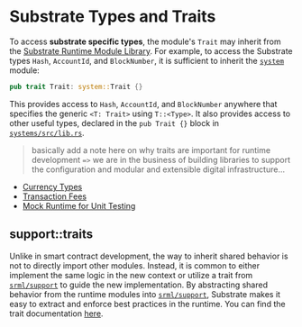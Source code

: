 # Substrate Types and Traits

To access **substrate specific types**, the module's `Trait` may inherit from the [Substrate Runtime Module Library](https://github.com/paritytech/substrate/tree/master/srml). For example, to access the Substrate types `Hash`, `AccountId`, and `BlockNumber`, it is sufficient to inherit the [`system`](https://github.com/paritytech/substrate/tree/master/srml/system) module:

```rust
pub trait Trait: system::Trait {}
```

This provides access to `Hash`, `AccountId`, and `BlockNumber` anywhere that specifies the generic `<T: Trait>` using `T::<Type>`. It also provides access to other useful types, declared in the `pub Trait {}` block in [`systems/src/lib.rs`](https://github.com/paritytech/substrate/blob/v1.0/srml/system/src/lib.rs).

> basically add a note here on why traits are important for runtime development `=>` we are in the business of building libraries to support the configuration and modular and extensible digital infrastructure...

- [Currency Types](./currency.md)
- [Transaction Fees](./fees.md)
- [Mock Runtime for Unit Testing](./mock.md)

## support::traits

Unlike in smart contract development, the way to inherit shared behavior is not to directly import other modules. Instead, it is common to either implement the same logic in the new context or utilize a trait from [`srml/support`](https://github.com/paritytech/substrate/blob/master/srml/support/src/traits.rs) to guide the new implementation. By abstracting shared behavior from the runtime modules into [`srml/support`](https://github.com/paritytech/substrate/blob/master/srml/support/src/traits.rs), Substrate makes it easy to extract and enforce best practices in the runtime. You can find the trait documentation [here](https://crates.parity.io/srml_support/traits/index.html).